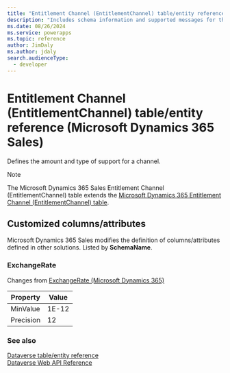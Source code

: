 ```yaml
---
title: "Entitlement Channel (EntitlementChannel) table/entity reference (Microsoft Dynamics 365 Sales)"
description: "Includes schema information and supported messages for the Entitlement Channel (EntitlementChannel) table/entity with Microsoft Dynamics 365 Sales."
ms.date: 08/26/2024
ms.service: powerapps
ms.topic: reference
author: JimDaly
ms.author: jdaly
search.audienceType: 
  - developer
---
```


# Entitlement Channel (EntitlementChannel) table/entity reference (Microsoft Dynamics 365 Sales)

Defines the amount and type of support for a channel.

> [!NOTE]
> The Microsoft Dynamics 365 Sales Entitlement Channel (EntitlementChannel) table extends the [Microsoft Dynamics 365 Entitlement Channel (EntitlementChannel) table](/dynamics365/developer/entities/entitlementchannel).



## Customized columns/attributes

Microsoft Dynamics 365 Sales modifies the definition of columns/attributes defined in other solutions. Listed by **SchemaName**.

### <a name="BKMK_ExchangeRate"></a> ExchangeRate

Changes from [ExchangeRate (Microsoft Dynamics 365)](/dynamics365/developer/entities/entitlementchannel#BKMK_ExchangeRate)

|Property|Value|
|---|---|
|MinValue|1E-12|
|Precision|12|




### See also

[Dataverse table/entity reference](../about-entity-reference.md)  
[Dataverse Web API Reference](/power-apps/developer/data-platform/webapi/reference/about)   

